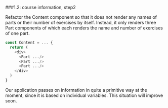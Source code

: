 
###1.2: course information, step2

Refactor the Content component so that it does not render any names of parts or their number of exercises by itself. Instead, it only renders three Part components of which each renders the name and number of exercises of one part.

```js
const Content = ... {
  return (
    <div>
      <Part .../>
      <Part .../>
      <Part .../>
    </div>
  )
}

```
Our application passes on information in quite a primitive way at the moment, since it is based on individual variables. This situation will improve soon.